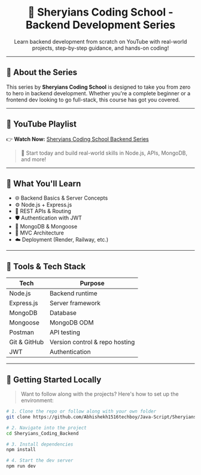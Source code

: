<h1 align="center">🚀 Sheryians Coding School - Backend Development Series</h1>

<p align="center">
  Learn backend development from scratch on YouTube with real-world projects, step-by-step guidance, and hands-on coding!
</p>

---

## 📌 About the Series

This series by **Sheryians Coding School** is designed to take you from zero to hero in backend development. Whether you're a complete beginner or a frontend dev looking to go full-stack, this course has got you covered.

---

## 🎥 YouTube Playlist

👉 **Watch Now:** [Sheryians Coding School Backend Series](https://youtube.com/playlist?list=PLbtI3_MArDOkXRLxdMt1NOMtCS-84ibHH&si=QeMPoCvKm1ZLr71Q)

> 🎯 Start today and build real-world skills in Node.js, APIs, MongoDB, and more!

---

## 🧠 What You'll Learn

- 🌐 Backend Basics & Server Concepts  
- ⚙️ Node.js + Express.js  
- 📡 REST APIs & Routing  
- 🛡️ Authentication with JWT  
- 🧱 MongoDB & Mongoose  
- 🧩 MVC Architecture  
- ☁️ Deployment (Render, Railway, etc.)

---

## 🧰 Tools & Tech Stack

| Tech         | Purpose                        |
|--------------|--------------------------------|
| Node.js      | Backend runtime                |
| Express.js   | Server framework               |
| MongoDB      | Database                       |
| Mongoose     | MongoDB ODM                    |
| Postman      | API testing                    |
| Git & GitHub | Version control & repo hosting |
| JWT          | Authentication                 |

---

## 🚀 Getting Started Locally

> Want to follow along with the projects? Here's how to set up the environment:

```bash
# 1. Clone the repo or follow along with your own folder
git clone https://github.com/Abhishekh1516techboy/Java-Script/Sheryians_Coding_Backend.git

# 2. Navigate into the project
cd Sheryians_Coding_Backend

# 3. Install dependencies
npm install

# 4. Start the dev server
npm run dev
